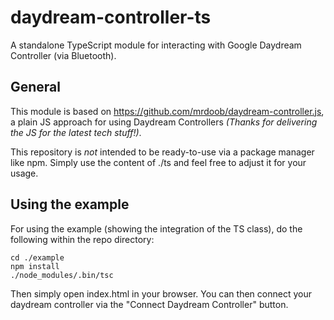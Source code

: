 # daydream-controller-ts
A standalone TypeScript module for interacting with Google Daydream Controller (via Bluetooth).

## General
This module is based on https://github.com/mrdoob/daydream-controller.js, a plain JS approach for using Daydream Controllers *(Thanks for delivering the JS for the latest tech stuff!)*.

This repository is *not* intended to be ready-to-use via a package manager like npm. Simply use the content of ./ts and feel free to adjust it for your usage.


## Using the example
For using the example (showing the integration of the TS class), do the following within the repo directory:

```
cd ./example
npm install
./node_modules/.bin/tsc
```


Then simply open index.html in your browser. You can then connect your daydream controller via the "Connect Daydream Controller" button.